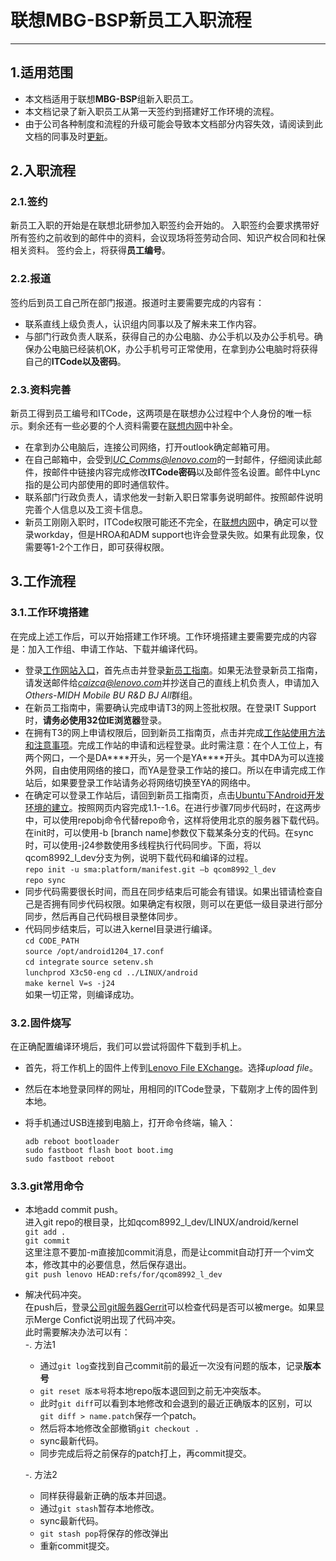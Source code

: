 # 联想MBG-BSP新员工入职流程
--------
## 1.适用范围
- 本文档适用于联想**MBG-BSP**组新入职员工。
- 本文档记录了新入职员工从第一天签约到搭建好工作环境的流程。
- 由于公司各种制度和流程的升级可能会导致本文档部分内容失效，请阅读到此文档的同事及时[更新](https://github.com/SchumyHao/Lenovo_Doc)。

## 2.入职流程
### 2.1.签约
新员工入职的开始是在联想北研参加入职签约会开始的。
入职签约会要求携带好所有签约之前收到的邮件中的资料，会议现场将签劳动合同、知识产权合同和社保相关资料。
签约会上，将获得**员工编号**。
### 2.2.报道
签约后到员工自己所在部门报道。报道时主要需要完成的内容有：

- 联系直线上级负责人，认识组内同事以及了解未来工作内容。
- 与部门行政负责人联系，获得自己的办公电脑、办公手机以及办公手机号。确保办公电脑已经装机OK，办公手机号可正常使用，在拿到办公电脑时将获得自己的**ITCode以及密码**。
### 2.3.资料完善
新员工得到员工编号和ITCode，这两项是在联想办公过程中个人身份的唯一标示。剩余还有一些必要的个人资料需要在[联想内网](http://home.lenovo/)中补全。

- 在拿到办公电脑后，连接公司网络，打开outlook确定邮箱可用。
- 在自己邮箱中，会受到*UC_Comms@lenovo.com*的一封邮件，仔细阅读此邮件，按邮件中链接内容完成修改**ITCode密码**以及邮件签名设置。邮件中Lync指的是公司内部使用的即时通信软件。
- 联系部门行政负责人，请求他发一封新入职日常事务说明邮件。按照邮件说明完善个人信息以及工资卡信息。
- 新员工刚刚入职时，ITCode权限可能还不完全，在[联想内网](http://home.lenovo/)中，确定可以登录workday，但是HROA和ADM support也许会登录失败。如果有此现象，仅需要等1-2个工作日，即可获得权限。
## 3.工作流程
### 3.1.工作环境搭建
在完成上述工作后，可以开始搭建工作环境。工作环境搭建主要需要完成的内容是：加入工作组、申请工作站、下载并编译代码。

- 登录[工作网站入口](http://work.lenovo.com/)，首先点击并登录[新员工指南](https://work.lenovo.com/kb/display/guide/Software)。如果无法登录新员工指南，请发送邮件给*caizca@lenovo.com*并抄送自己的直线上机负责人，申请加入*Others-MIDH Mobile BU R&D BJ All*群组。
- 在新员工指南中，需要确认完成申请T3的网上签批权限。在登录IT Support时，**请务必使用32位IE浏览器**登录。
- 在拥有T3的网上申请权限后，回到新员工指南页，点击并完成[工作站使用方法和注意事项](https://work.lenovo.com/kb/pages/viewpage.action?pageId=9994965)。完成工作站的申请和远程登录。此时需注意：在个人工位上，有两个网口，一个是DA\*\*\*\*开头，另一个是YA\*\*\*\*开头。其中DA为可以连接外网，自由使用网络的接口，而YA是登录工作站的接口。所以在申请完成工作站后，如果要登录工作站请务必将网络切换至YA的网络中。
- 在确定可以登录工作站后，请回到新员工指南页，点击[Ubuntu下Android开发环境的建立](https://work.lenovo.com/kb/pages/viewpage.action?pageId=12486880)。按照网页内容完成1.1--1.6。在进行步骤7同步代码时，在这两步中，可以使用repobj命令代替repo命令，这样将使用北京的服务器下载代码。在init时，可以使用-b [branch name]参数仅下载某条分支的代码。在sync时，可以使用-j24参数使用多线程执行代码同步。下面，将以qcom8992\_l\_dev分支为例，说明下载代码和编译的过程。  
	`repo init -u sma:platform/manifest.git –b qcom8992_l_dev`  
	`repo sync`  
- 同步代码需要很长时间，而且在同步结束后可能会有错误。如果出错请检查自己是否拥有同步代码权限。如果确定有权限，则可以在更低一级目录进行部分同步，然后再自己代码根目录整体同步。
- 代码同步结束后，可以进入kernel目录进行编译。  
	`cd CODE_PATH`  
	`source /opt/android1204_17.conf`  
	`cd integrate`
	`source setenv.sh`  
	`lunchprod X3c50-eng`
	`cd ../LINUX/android`  
	`make kernel V=s -j24`  
如果一切正常，则编译成功。
### 3.2.固件烧写
在正确配置编译环境后，我们可以尝试将固件下载到手机上。

- 首先，将工作机上的固件上传到[Lenovo File EXchange](10.110.7.99)。选择*upload file*。
- 然后在本地登录同样的网址，用相同的ITCode登录，下载刚才上传的固件到本地。
- 将手机通过USB连接到电脑上，打开命令终端，输入：

	`adb reboot bootloader`  
	`sudo fastboot flash boot boot.img`  
	`sudo fastboot reboot`
### 3.3.git常用命令

- 本地add commit push。  
进入git repo的根目录，比如qcom8992_l_dev/LINUX/android/kernel  
`git add .`  
`git commit`  
这里注意不要加-m直接加commit消息，而是让commit自动打开一个vim文本，修改其中的必要信息，然后保存退出。  
`git push lenovo HEAD:refs/for/qcom8992_l_dev`
- 解决代码冲突。  
在push后，登录[公司git服务器Gerrit](sc.lenovo.com:8080)可以检查代码是否可以被merge。如果显示Merge Confict说明出现了代码冲突。  
此时需要解决办法可以有：  
  -. 方法1
	- 通过`git log`查找到自己commit前的最近一次没有问题的版本，记录**版本号**
	- `git reset 版本号`将本地repo版本退回到之前无冲突版本。
	- 此时`git diff`可以看到本地修改和会退到的最近正确版本的区别，可以`git diff > name.patch`保存一个patch。
	- 然后将本地修改全部撤销`git checkout .`
	- sync最新代码。
	- 同步完成后将之前保存的patch打上，再commit提交。  

	-. 方法2  
	- 同样获得最新正确的版本并回退。
	- 通过`git stash`暂存本地修改。
	- sync最新代码。
	- `git stash pop`将保存的修改弹出
	- 重新commit提交。
